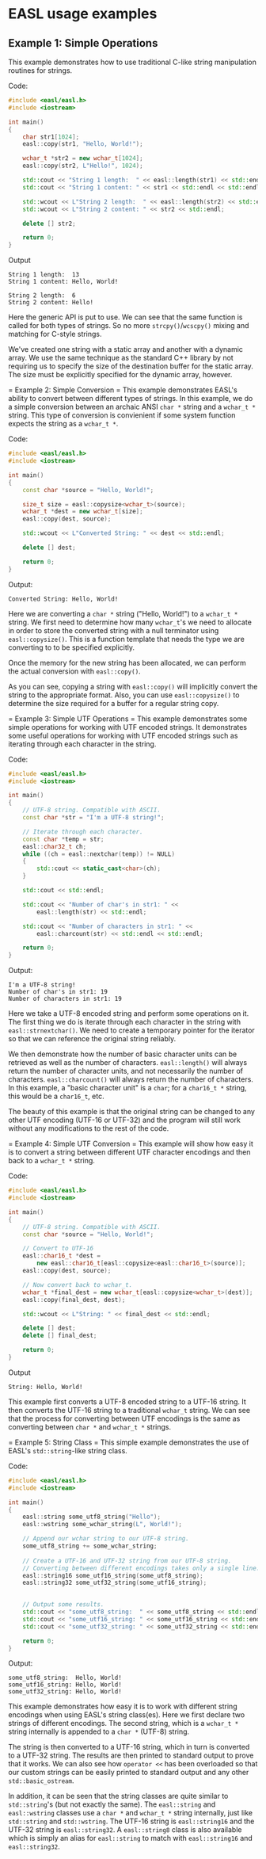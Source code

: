 EASL usage examples
===================

Example 1: Simple Operations
----------------------------
This example demonstrates how to use traditional C-like string manipulation routines for strings.

Code:
```c++
#include <easl/easl.h>
#include <iostream>

int main()
{
    char str1[1024];
    easl::copy(str1, "Hello, World!");

    wchar_t *str2 = new wchar_t[1024];
    easl::copy(str2, L"Hello!", 1024);

    std::cout << "String 1 length:  " << easl::length(str1) << std::endl;
    std::cout << "String 1 content: " << str1 << std::endl << std::endl;

    std::wcout << L"String 2 length:  " << easl::length(str2) << std::endl;
    std::wcout << L"String 2 content: " << str2 << std::endl;

    delete [] str2;

    return 0;
}
```

Output
```
String 1 length:  13
String 1 content: Hello, World!

String 2 length:  6
String 2 content: Hello!
```

Here the generic API is put to use. We can see that the same function is called for both types of strings. So no more `strcpy()`/`wcscpy()` mixing and matching for C-style strings.

We've created one string with a static array and another with a dynamic array. We use the same technique as the standard C++ library by not requiring us to specify the size of the destination buffer for the static array. The size must be explicitly specified for the dynamic array, however.


= Example 2: Simple Conversion =
This example demonstrates EASL's ability to convert between different types of strings. In this example, we do a simple conversion between an archaic ANSI `char *` string and a `wchar_t *` string. This type of conversion is convienient if some system function expects the string as a `wchar_t *`.

Code:
```c++
#include <easl/easl.h>
#include <iostream>

int main()
{
    const char *source = "Hello, World!";

    size_t size = easl::copysize<wchar_t>(source);
    wchar_t *dest = new wchar_t[size];
    easl::copy(dest, source);

    std::wcout << L"Converted String: " << dest << std::endl;

    delete [] dest;

    return 0;
}
```

Output:
```
Converted String: Hello, World!
```

Here we are converting a `char *` string ("Hello, World!") to a `wchar_t *` string. We first need to determine how many `wchar_t`'s we need to allocate in order to store the converted string with a null terminator using `easl::copysize()`. This is a function template that needs the type we are converting to to be specified explicitly.

Once the memory for the new string has been allocated, we can perform the actual conversion with `easl::copy()`.

As you can see, copying a string with `easl::copy()` will implicitly convert the string to the appropriate format. Also, you can use `easl::copysize()` to determine the size required for a buffer for a regular string copy.


= Example 3: Simple UTF Operations =
This example demonstrates some simple operations for working with UTF encoded strings. It demonstrates some useful operations for working with UTF encoded strings such as iterating through each character in the string.

Code:
```c++
#include <easl/easl.h>
#include <iostream>

int main()
{
    // UTF-8 string. Compatible with ASCII.
    const char *str = "I'm a UTF-8 string!";

    // Iterate through each character.
    const char *temp = str;
    easl::char32_t ch;
    while ((ch = easl::nextchar(temp)) != NULL)
    {
        std::cout << static_cast<char>(ch);
    }

    std::cout << std::endl;

    std::cout << "Number of char's in str1: " << 
        easl::length(str) << std::endl;

    std::cout << "Number of characters in str1: " << 
        easl::charcount(str) << std::endl << std::endl;

    return 0;
}
```

Output:
```
I'm a UTF-8 string!
Number of char's in str1: 19
Number of characters in str1: 19
```

Here we take a UTF-8 encoded string and perform some operations on it. The first thing we do is iterate through each character in the string with `easl::strnextchar()`. We need to create a temporary pointer for the iterator so that we can reference the original string reliably.

We then demonstrate how the number of basic character units can be retrieved as well as the number of characters. `easl::length()` will always return the number of character units, and not necessarily the number of characters. `easl::charcount()` will always return the number of characters. In this example, a "basic character unit" is a `char`; for a `char16_t *` string, this would be a `char16_t`, etc.

The beauty of this example is that the original string can be changed to any other UTF encoding (UTF-16 or UTF-32) and the program will still work without any modifications to the rest of the code.


= Example 4: Simple UTF Conversion =
This example will show how easy it is to convert a string between different UTF character encodings and then back to a `wchar_t *` string.

Code:
```c++
#include <easl/easl.h>
#include <iostream>

int main()
{
    // UTF-8 string. Compatible with ASCII.
    const char *source = "Hello, World!";

    // Convert to UTF-16
    easl::char16_t *dest = 
        new easl::char16_t[easl::copysize<easl::char16_t>(source)];
    easl::copy(dest, source);

    // Now convert back to wchar_t.
    wchar_t *final_dest = new wchar_t[easl::copysize<wchar_t>(dest)];
    easl::copy(final_dest, dest);

    std::wcout << L"String: " << final_dest << std::endl;

    delete [] dest;
    delete [] final_dest;

    return 0;
}
```

Output
```
String: Hello, World!
```

This example first converts a UTF-8 encoded string to a UTF-16 string. It then converts the UTF-16 string to a traditional `wchar_t` string. We can see that the process for converting between UTF encodings is the same as converting between `char *` and `wchar_t *` strings.


= Example 5: String Class =
This simple example demonstrates the use of EASL's `std::string`-like string class.

Code:
```c++
#include <easl/easl.h>
#include <iostream>

int main()
{
    easl::string some_utf8_string("Hello");
    easl::wstring some_wchar_string(L", World!");

    // Append our wchar string to our UTF-8 string.
    some_utf8_string += some_wchar_string;
    
    // Create a UTF-16 and UTF-32 string from our UTF-8 string.
    // Converting between different encodings takes only a single line.
    easl::string16 some_utf16_string(some_utf8_string);
    easl::string32 some_utf32_string(some_utf16_string);
    

    // Output some results.
    std::cout << "some_utf8_string:  " << some_utf8_string << std::endl;
    std::cout << "some_utf16_string: " << some_utf16_string << std::endl;
    std::cout << "some_utf32_string: " << some_utf32_string << std::endl;

    return 0;
}
```

Output:
```
some_utf8_string:  Hello, World!
some_utf16_string: Hello, World!
some_utf32_string: Hello, World!
```

This example demonstrates how easy it is to work with different string encodings when using EASL's string class(es). Here we first declare two strings of different encodings. The second string, which is a `wchar_t *` string internally is appended to a `char *` (UTF-8) string.

The string is then converted to a UTF-16 string, which in turn is converted to a UTF-32 string. The results are then printed to standard output to prove that it works. We can also see how `operator <<` has been overloaded so that our custom strings can be easily printed to standard output and any other `std::basic_ostream`.

In addition, it can be seen that the string classes are quite similar to `std::string`'s (but not exactly the same). The `easl::string` and `easl::wstring` classes use a `char *` and `wchar_t *` string internally, just like `std::string` and `std::wstring`. The UTF-16 string is `easl::string16` and the UTF-32 string is `easl::string32`. A `easl::string8` class is also available which is simply an alias for `easl::string` to match with `easl::string16` and `easl::string32`.